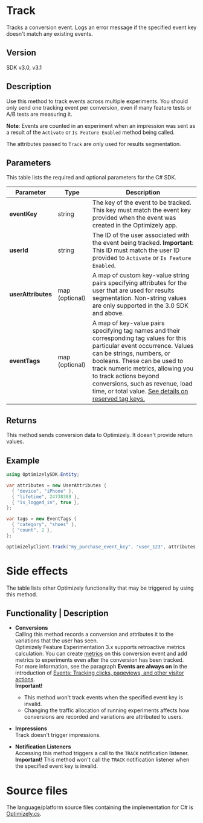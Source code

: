 # Track

Tracks a conversion event. Logs an error message if the specified event key doesn't match any existing events.

## Version

SDK v3.0, v3.1

## Description

Use this method to track events across multiple experiments. You should only send one tracking event per conversion, even if many feature tests or A/B tests are measuring it.

**Note**: Events are counted in an experiment when an impression was sent as a result of the `Activate` or `Is Feature Enabled` method being called.

The attributes passed to `Track` are only used for results segmentation.

## Parameters

This table lists the required and optional parameters for the C# SDK.

| Parameter        | Type           | Description |
| ---------------- | -------------- | ----------- |
| **eventKey**     | string         | The key of the event to be tracked. This key must match the event key provided when the event was created in the Optimizely app. |
| **userId**       | string         | The ID of the user associated with the event being tracked. **Important**: This ID must match the user ID provided to `Activate` or `Is Feature Enabled`. |
| **userAttributes** | map (optional) | A map of custom key-value string pairs specifying attributes for the user that are used for results segmentation. Non-string values are only supported in the 3.0 SDK and above. |
| **eventTags**    | map (optional) | A map of key-value pairs specifying tag names and their corresponding tag values for this particular event occurrence. Values can be strings, numbers, or booleans. These can be used to track numeric metrics, allowing you to track actions beyond conversions, such as revenue, load time, or total value. [See details on reserved tag keys.](https://docs.developers.optimizely.com/full-stack/docs/include-event-tags#section-reserved-tag-keys) |

## Returns

This method sends conversion data to Optimizely. It doesn't provide return values.

## Example

```csharp
using OptimizelySDK.Entity;

var attributes = new UserAttributes {
  { "device", "iPhone" },
  { "lifetime", 24738388 },
  { "is_logged_in", true },
};

var tags = new EventTags {
  { "category", "shoes" },
  { "count", 2 },
};

optimizelyClient.Track("my_purchase_event_key", "user_123", attributes, tags);

```
# Side effects

The table lists other Optimizely functionality that may be triggered by using this method.

## Functionality | Description

- **Conversions**  
  Calling this method records a conversion and attributes it to the variations that the user has seen.  
  Optimizely Feature Experimentation 3.x supports retroactive metrics calculation. You can create [metrics](doc:choose-metrics) on this conversion event and add metrics to experiments even after the conversion has been tracked.  
  For more information, see the paragraph **Events are always on** in the introduction of [Events: Tracking clicks, pageviews, and other visitor actions](https://help.optimizely.com/Measure_success%3A_Track_visitor_behaviors/Events%3A_Tracking_clicks%2C_pageviews%2C_and_other_visitor_actions).  
  **Important!**  
   - This method won't track events when the specified event key is invalid.  
   - Changing the traffic allocation of running experiments affects how conversions are recorded and variations are attributed to users.

- **Impressions**  
  Track doesn't trigger impressions.

- **Notification Listeners**  
  Accessing this method triggers a call to the `TRACK` notification listener.  
  **Important!** This method won't call the `TRACK` notification listener when the specified event key is invalid.

# Source files

The language/platform source files containing the implementation for C# is [Optimizely.cs](https://github.com/optimizely/csharp-sdk/blob/master/OptimizelySDK/Optimizely.cs).

